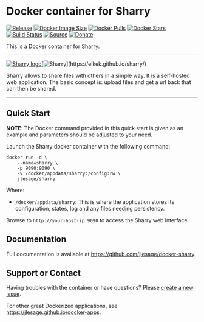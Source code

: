 # Docker container for Sharry
[![Release](https://img.shields.io/github/release/jlesage/docker-sharry.svg?logo=github&style=for-the-badge)](https://github.com/jlesage/docker-sharry/releases/latest)
[![Docker Image Size](https://img.shields.io/docker/image-size/jlesage/sharry/latest?logo=docker&style=for-the-badge)](https://hub.docker.com/r/jlesage/sharry/tags)
[![Docker Pulls](https://img.shields.io/docker/pulls/jlesage/sharry?label=Pulls&logo=docker&style=for-the-badge)](https://hub.docker.com/r/jlesage/sharry)
[![Docker Stars](https://img.shields.io/docker/stars/jlesage/sharry?label=Stars&logo=docker&style=for-the-badge)](https://hub.docker.com/r/jlesage/sharry)
[![Build Status](https://img.shields.io/github/actions/workflow/status/jlesage/docker-sharry/build-image.yml?logo=github&branch=master&style=for-the-badge)](https://github.com/jlesage/docker-sharry/actions/workflows/build-image.yml)
[![Source](https://img.shields.io/badge/Source-GitHub-blue?logo=github&style=for-the-badge)](https://github.com/jlesage/docker-sharry)
[![Donate](https://img.shields.io/badge/Donate-PayPal-green.svg?style=for-the-badge)](https://paypal.me/JocelynLeSage)

This is a Docker container for [Sharry](https://eikek.github.io/sharry/).



---

[![Sharry logo](https://images.weserv.nl/?url=raw.githubusercontent.com/jlesage/docker-templates/master/jlesage/images/sharry-icon.png&w=110)](https://eikek.github.io/sharry/)[![Sharry](https://images.placeholders.dev/?width=192&height=110&fontFamily=monospace&fontWeight=400&fontSize=52&text=Sharry&bgColor=rgba(0,0,0,0.0)&textColor=rgba(121,121,121,1))](https://eikek.github.io/sharry/)

Sharry allows to share files with others in a simple way. It is a self-hosted web
application. The basic concept is: upload files and get a url back that can then
be shared.

---

## Quick Start

**NOTE**:
    The Docker command provided in this quick start is given as an example
    and parameters should be adjusted to your need.

Launch the Sharry docker container with the following command:
```shell
docker run -d \
    --name=sharry \
    -p 9090:9090 \
    -v /docker/appdata/sharry:/config:rw \
    jlesage/sharry
```

Where:

  - `/docker/appdata/sharry`: This is where the application stores its configuration, states, log and any files needing persistency.

Browse to `http://your-host-ip:9090` to access the Sharry web interface.

## Documentation

Full documentation is available at https://github.com/jlesage/docker-sharry.

## Support or Contact

Having troubles with the container or have questions?  Please
[create a new issue].

For other great Dockerized applications, see https://jlesage.github.io/docker-apps.

[create a new issue]: https://github.com/jlesage/docker-sharry/issues
